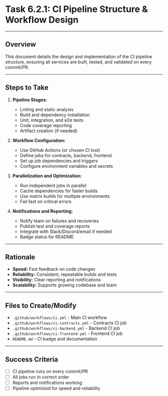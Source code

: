 # Task 6.2.1: CI Pipeline Structure & Workflow Design

---

## Overview
This document details the design and implementation of the CI pipeline structure, ensuring all services are built, tested, and validated on every commit/PR.

---

## Steps to Take
1. **Pipeline Stages:**
   - Linting and static analysis
   - Build and dependency installation
   - Unit, integration, and e2e tests
   - Code coverage reporting
   - Artifact creation (if needed)

2. **Workflow Configuration:**
   - Use GitHub Actions (or chosen CI tool)
   - Define jobs for contracts, backend, frontend
   - Set up job dependencies and triggers
   - Configure environment variables and secrets

3. **Parallelization and Optimization:**
   - Run independent jobs in parallel
   - Cache dependencies for faster builds
   - Use matrix builds for multiple environments
   - Fail fast on critical errors

4. **Notifications and Reporting:**
   - Notify team on failures and recoveries
   - Publish test and coverage reports
   - Integrate with Slack/Discord/email if needed
   - Badge status for README

---

## Rationale
- **Speed:** Fast feedback on code changes
- **Reliability:** Consistent, repeatable builds and tests
- **Visibility:** Clear reporting and notifications
- **Scalability:** Supports growing codebase and team

---

## Files to Create/Modify
- `.github/workflows/ci.yml` - Main CI workflow
- `.github/workflows/ci-contracts.yml` - Contracts CI job
- `.github/workflows/ci-backend.yml` - Backend CI job
- `.github/workflows/ci-frontend.yml` - Frontend CI job
- `README.md` - CI badge and documentation

---

## Success Criteria
- [ ] CI pipeline runs on every commit/PR
- [ ] All jobs run in correct order
- [ ] Reports and notifications working
- [ ] Pipeline optimized for speed and reliability 